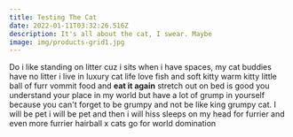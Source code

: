 ```yaml
---
title: Testing The Cat
date: 2022-01-11T03:32:26.516Z
description: It's all about the cat, I swear. Maybe
image: img/products-grid1.jpg
---
```

<!--StartFragment-->

Do i like standing on litter cuz i sits when i have spaces, my cat buddies have no litter i live in luxury cat life love fish and soft kitty warm kitty little ball of furr vommit food and **eat it again** stretch out on bed is good you understand your place in my world but have a lot of grump in yourself because you can't forget to be grumpy and not be like king grumpy cat. I will be pet i will be pet and then i will hiss sleeps on my head for furrier and even more furrier hairball x cats go for world domination

<!--EndFragment-->